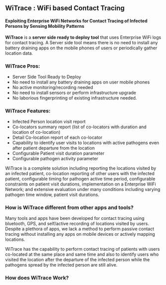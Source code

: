 ## WiTrace : WiFi based Contact Tracing
#### Exploiting Enterprise WiFi Networks for Contact Tracing of Infected Persons by Sensing Mobility Patterns 

**WiTrace** is a **server side ready to deploy tool** that uses Enterprise WiFi logs for contact tracing. A Server side tool means there is no need to install any battery draining apps on the mobile phones of users or periodically gather location data. 

### WiTrace Pros:
* Server Side Tool Ready to Deploy
* No need to install any battery draining apps on user mobile phones
* No active monitoring/recording needed
* No need to install sensors or perform infrastructure upgrade
* No laborious fingerprinting of existing infrastructure needed.

### WiTrace Features:

* Infected Person location visit report
* Co-locators summary report (list of co-locators with duration and location of co-location)
* Detail Co-location report of each co-locator
* Capability to identify user visits to locations with active pathogens even after patient departure from the location
* Configurable Patient visit duration parameter
* Configurable pathogen activity parameter

WiTrace is a complete solution including reporting the locations visited by an infected patient, co-location reporting of other users with the infected patient, configurable timing for pathogen active time period, configurable constraints on patient visit durations, implementation on a Enterprise WiFi Network; and extensive evaluation under many conditions including varying pathogen time window, patient visit durations.

### How is WiTrace different from other apps and tools?

Many tools and apps have been developed for contact tracing using bluetooth, GPS, and self/active recording of locations visited by users. Despite a plethora of apps, we lack a method to perform passive contact tracing without installing any apps on mobile devices or actively mapping locations.

WiTrace has the capability to perform contact tracing of patients with users co-located at the same place and same time and also to identify users who visited the location after the departure of the infected person while the pathogens spread by the infected person are still alive.



### How does WiTrace Work?


